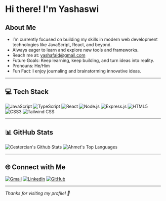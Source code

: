 # Hi there! I'm Yashaswi

## About Me
-  I’m currently focused on building my skills in modern web development technologies like JavaScript, React, and beyond.  
-  Always eager to learn and explore new tools and frameworks.   
-  Reach me at: [yashafaid@gmail.com](mailto:yashafaid@gmail.com)  
-  Future Goals: Keep learning, keep building, and turn ideas into reality.  
-  Pronouns: He/Him  
-  Fun Fact: I enjoy journaling and brainstorming innovative ideas.

---

## 💻 Tech Stack

![JavaScript](https://img.shields.io/badge/-JavaScript-black?style=flat-square&logo=javascript)
![TypeScript](https://img.shields.io/badge/-TypeScript-3178c6?style=flat-square&logo=typescript&logoColor=white)
![React](https://img.shields.io/badge/-React-61dafb?style=flat-square&logo=react&logoColor=black)
![Node.js](https://img.shields.io/badge/-Node.js-339933?style=flat-square&logo=node.js&logoColor=white)
![Express.js](https://img.shields.io/badge/-Express.js-000000?style=flat-square&logo=express&logoColor=white)
![HTML5](https://img.shields.io/badge/-HTML5-e34f26?style=flat-square&logo=html5&logoColor=white)
![CSS3](https://img.shields.io/badge/-CSS3-1572b6?style=flat-square&logo=css3)
![Tailwind CSS](https://img.shields.io/badge/-Tailwind%20CSS-06b6d4?style=flat-square&logo=tailwind-css&logoColor=white)

---

## 📊 GitHub Stats

<div style="display:inline-block;">
  <img alt="Cestercian's Github Stats" src="https://github-readme-stats.vercel.app/api?username=cestercian&show_icons=true&count_private=false&theme=react&hide_border=true&bg_color=0D1117&hide_title=true&disable_animations=true&number_format=long&show=reviews&include_all_commits=true&hide=contribs,issues" />
  <img alt="Ahmet's Top Languages" src="https://github-readme-stats.vercel.app/api/top-langs/?username=cestercian&langs_count=8&count_private=true&layout=compact&theme=react&hide_border=true&bg_color=0D1117" />
</div>


---

## 🌐 Connect with Me

[![Gmail](https://img.shields.io/badge/-Gmail-D14836?style=flat-square&logo=gmail&logoColor=white)](mailto:yashafaid@gmail.com)
[![LinkedIn](https://img.shields.io/badge/-LinkedIn-blue?style=flat-square&logo=linkedin&logoColor=white)](https://www.linkedin.com/in/cestercian/)
[![GitHub](https://img.shields.io/badge/-GitHub-181717?style=flat-square&logo=github&logoColor=white)](https://github.com/cestercian)

---

*Thanks for visiting my profile! 🚀*
